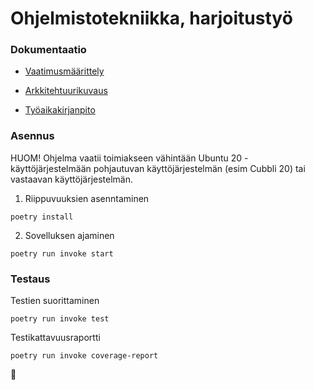 # Ohjelmistotekniikka, harjoitustyö

### Dokumentaatio

<!-- * [Käyttöohje](https://github.com/Noissi/ot_harjoitustyo/blob/master/dokumentaatio/kayttoohje.md)-->

* [Vaatimusmäärittely](https://github.com/Noissi/ot_harjoitustyo/blob/master/dokumentaatio/vaatimusmaarittely.md)

* [Arkkitehtuurikuvaus](https://github.com/Noissi/ot_harjoitustyo/blob/master/dokumentaatio/arkkitehtuuri.md)

<!-- * [Testaus](https://github.com/Noissi/ot_harjoitustyo/blob/master/dokumentaatio/testaus.md) -->

* [Työaikakirjanpito](https://github.com/Noissi/ot_harjoitustyo/blob/master/dokumentaatio/tyoaikakirjanpito.md)

### Asennus
HUOM! Ohjelma vaatii toimiakseen vähintään Ubuntu 20 -käyttöjärjestelmään pohjautuvan käyttöjärjestelmän (esim Cubbli 20) tai vastaavan käyttöjärjestelmän.

1. Riippuvuuksien asenntaminen
```
poetry install
```

2. Sovelluksen ajaminen
```
poetry run invoke start
```

### Testaus
Testien suorittaminen
```
poetry run invoke test
```
Testikattavuusraportti
```
poetry run invoke coverage-report
```

:chicken: 

